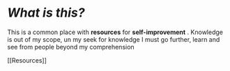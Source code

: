 
# *What is this?*

This is a common place with **resources** for **self-improvement** .
Knowledge is out of my scope, un my seek for knowledge I must go further, learn and see from people beyond my comprehension 

[[Resources]]
